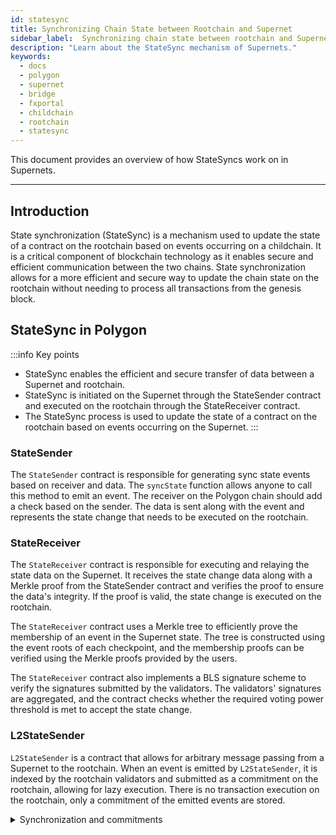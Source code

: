 ```yaml
---
id: statesync
title: Synchronizing Chain State between Rootchain and Supernet
sidebar_label:  Synchronizing chain state between rootchain and Supernet
description: "Learn about the StateSync mechanism of Supernets."
keywords:
  - docs
  - polygon
  - supernet
  - bridge
  - fxportal
  - childchain
  - rootchain
  - statesync
---
```


This document provides an overview of how StateSyncs work on in Supernets.

---

## Introduction

State synchronization (StateSync) is a mechanism used to update the state of a contract on the rootchain based on events occurring on a childchain. It is a critical component of blockchain technology as it enables secure and efficient communication between the two chains. State synchronization allows for a more efficient and secure way to update the chain state on the rootchain without needing to process all transactions from the genesis block.

## StateSync in Polygon

:::info Key points

- StateSync enables the efficient and secure transfer of data between a Supernet and rootchain.
- StateSync is initiated on the Supernet through the StateSender contract and executed on the rootchain through the StateReceiver contract.
- The StateSync process is used to update the state of a contract on the rootchain based on events occurring on the Supernet.
:::

### StateSender

The `StateSender` contract is responsible for generating sync state events based on receiver and data. The `syncState` function allows anyone to call this method to emit an event. The receiver on the Polygon chain should add a check based on the sender. The data is sent along with the event and represents the state change that needs to be executed on the rootchain.

### StateReceiver

The `StateReceiver` contract is responsible for executing and relaying the state data on the Supernet. It receives the state change data along with a Merkle proof from the StateSender contract and verifies the proof to ensure the data's integrity. If the proof is valid, the state change is executed on the rootchain.

The `StateReceiver` contract uses a Merkle tree to efficiently prove the membership of an event in the Supernet state. The tree is constructed using the event roots of each checkpoint, and the membership proofs can be verified using the Merkle proofs provided by the users.

The `StateReceiver` contract also implements a BLS signature scheme to verify the signatures submitted by the validators. The validators' signatures are aggregated, and the contract checks whether the required voting power threshold is met to accept the state change.

### L2StateSender

`L2StateSender` is a contract that allows for arbitrary message passing from a Supernet to the rootchain. When an event is emitted by `L2StateSender`, it is indexed by the rootchain validators and submitted as a commitment on the rootchain, allowing for lazy execution. There is no transaction execution on the rootchain, only a commitment of the emitted events are stored.

<details>
<summary>Synchronization and commitments</summary>

The StateSync process involves two main steps: synchronization and commitments.

In the synchronization step, the `StateSender` contract on the Supernet generates sync state events based on receiver and data. The `syncState` function allows anyone to call this method to emit an event. The data is sent along with the event and represents the state change that needs to be executed on the rootchain.

In the commitments step, the `StateReceiver` contract on the rootchain receives the state change data along with a Merkle proof from the `StateSender` contract and verifies the proof to ensure the data's integrity. If the proof is valid, the state change is executed on the rootchain.

To ensure the validity of the state change, the `StateSender` contract generates a unique id for each sync state event. This id is used by the `StateReceiver` contract to prevent replay attacks, which could result in the execution of duplicate state changes.

The `StateReceiver` contract also implements a BLS signature scheme to verify the signatures submitted by the validators. The validators' signatures are aggregated, and the contract checks whether the required voting power threshold is met to accept the state change.

Once the state change is verified and executed on the rootchain, the `StateReceiver` contract emits an event to notify the Supernet of the successful execution.

</details>

